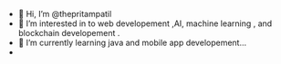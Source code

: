 - 👋 Hi, I’m @thepritampatil
- 👀 I’m interested in to web developement ,AI, machine learning , and blockchain developement  .
- 🌱 I’m currently learning  java and  mobile app developement...
-

<!---
thepritampatil/thepritampatil is a ✨ special ✨ repository because its `README.md` (this file) appears on your GitHub profile.
You can click the Preview link to take a look at your changes.
--->
